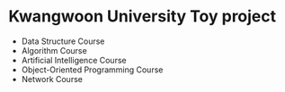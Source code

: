 # Kwangwoon University Toy project
+ Data Structure Course
+ Algorithm Course
+ Artificial Intelligence Course
+ Object-Oriented Programming Course
+ Network Course
